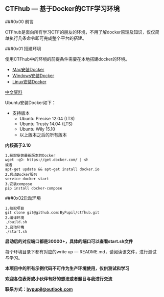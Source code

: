 ## CTFhub — 基于Docker的CTF学习环境

###0x00 前言

CTFhub是面向所有学习CTF的朋友的环境，不用了解docker原理及知识，仅仅简单执行几条命令即可完成整个平台的搭建。

###0x01 搭建环境

使用CTFhub中的环境的前提条件需要在本地搭建docker的环境。

- [Mac安装Docker](https://docs.docker.com/docker-for-mac/install/)
- [Windows安装Docker](https://docs.docker.com/docker-for-windows/install/)
- [Linux安装Docker](https://docs.docker.com/engine/installation/linux/ubuntu/)

[中文资料](http://www.runoob.com/docker/docker-tutorial.html)

Ubuntu安装Docker如下：

- 支持版本
  - Ubuntu Precise 12.04 (LTS)
  - Ubuntu Trusty 14.04 (LTS)
  - Ubuntu Wily 15.10
  - 以上版本之后的所有版本

**内核高于3.10**

```shell
1.获取安装最新版本的Docker
wget -qO- https://get.docker.com/ | sh
或者
apt-get update && apt-get install docker.io
2.启动Docker服务
service docker start
3.安装compose
pip install docker-compose
```

###0x02启动环境

```shell
1.拉取项目
git clone git@github.com:ByPupil/ctfhub.git
2.编译环境
./build.sh
3.启动环境
./start.sh
```

**启动后的对应端口都是30000+，具体的端口可以查看start.sh文件**

每个环境目录下都有对应的write up — README.md，请阅读该文件，进行测试与学习。

**本项目中的所有示例代码不可作为生产环境使用，仅供测试和学习**

**欢迎各位表哥或小伙伴有好的想法或者题目与我进行交流**

**联系方式：bypupil@outlook.com**

